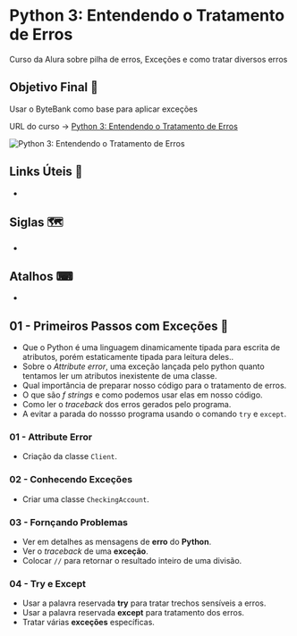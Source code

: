 # Python 3: Entendendo o Tratamento de Erros

Curso da Alura sobre pilha de erros, Exceções e como tratar diversos erros

## Objetivo Final &#x1F3AF;

Usar o ByteBank como base para aplicar exceções

URL do curso -> [Python 3: Entendendo o Tratamento de Erros](https://cursos.alura.com.br/course/python-exceptions)

![Python 3: Entendendo o Tratamento de Erros](https://www.alura.com.br/assets/api/share/curso-python-exceptions.png)

## Links Úteis &#x1F517;
*

## Siglas &#x1F5FA;
*

## Atalhos &#x2328;
*

## 01 - Primeiros Passos com Exceções &#x1F516;
* Que o Python é uma linguagem dinamicamente tipada para escrita de atributos, porém estaticamente tipada para leitura deles..
* Sobre o *Attribute error*, uma exceção lançada pelo python quanto tentamos ler um atributos inexistente de uma classe.
* Qual importância de preparar nosso código para o tratamento de erros.
* O que são *f strings* e como podemos usar elas em nosso código.
* Como ler o *traceback* dos erros gerados pelo programa.
* A evitar a parada do nossso programa usando o comando `try` e `except`.

### 01 - Attribute Error
* Criação da classe `Client`.

### 02 - Conhecendo Exceções
* Criar uma classe `CheckingAccount`.

### 03 - Fornçando Problemas
* Ver em detalhes as mensagens de **erro** do **Python**.
* Ver o *traceback* de uma **exceção**.
* Colocar `//` para retornar o resultado inteiro de uma divisão.

### 04 - Try e Except
* Usar a palavra reservada **try** para tratar trechos sensíveis a erros.
* Usar a palavra reservada **except** para tratamento dos erros.
* Tratar várias **exceções** específicas.
